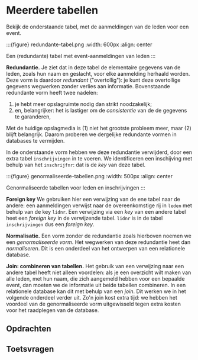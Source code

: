 # Meerdere tabellen

Bekijk de onderstaande tabel, met de aanmeldingen van de leden voor een event.

:::{figure} redundante-tabel.png
:width: 600px
:align: center

Een (redundante) tabel met event-aanmeldingen van leden
:::

**Redundantie.**
Je ziet dat in deze tabel de elementaire gegevens van de leden, zoals hun naam en geslacht,
voor elke aanmelding herhaald worden.
Deze vorm is daardoor *redundant* ("overtollig"):
je kunt deze overtollige gegevens wegwerken zonder verlies aan informatie.
Bovenstaande redundante vorm heeft twee nadelen:

1. je hebt meer opslagruimte nodig dan strikt noodzakelijk;
2. en, belangrijker: het is lastiger om de *consistentie* van de de gegevens te garanderen,

Met de huidige opslagmedia is (1) niet het grootste probleem meer,
maar (2) blijft belangrijk.
Daarom proberen we dergelijke redundante vormen in databases te vermijden.

In de onderstaande vorm hebben we deze redundantie verwijderd,
door een extra tabel ``inschrijvingen`` in te voeren.
We identificeren een inschijving met behulp van het ``inschrijfnr``:
dat is de *key* van deze tabel.

:::{figure} genormaliseerde-tabellen.png
:width: 500px
:align: center

Genormaliseerde tabellen voor leden en inschrijvingen
:::

**Foreign key**
We gebruiken hier een verwijzing van de ene tabel naar de andere:
een aanmeldingen verwijst naar de overeenkomstige rij in ``leden`` met behulp van de key ``lidnr``.
Een verwijzing via een *key* van een andere tabel heet een *foreign key* in de verwijzende tabel.
``lidnr`` is in de tabel ``inschrijvingen`` dus een *foreign key*.

**Normalisatie.**
Een vorm zonder de redundantie zoals hierboven noemen we een *genormaliseerde vorm*.
Het wegwerken van deze redundantie heet dan *normaliseren*.
Dit is een onderdeel van het ontwerpen van een relationele database.

**Join: combineren van tabellen.**
Het gebruik van een verwijzing naar een andere tabel heeft niet alleen voordelen:
als je een overzicht wilt maken van alle leden, met hun naam, die zich aangemeld hebben voor een bepaalde event,
dan moeten we de informatie uit beide tabellen combineren.
In een relationele database kan dit met behulp van een *join*.
Dit werken we in het volgende onderdeel verder uit.
Zo'n join kost extra tijd: we hebben het voordeel van de genormaliseerde vorm uitgewisseld tegen
extra kosten voor het raadplegen van de database.

## Opdrachten


## Toetsvragen

